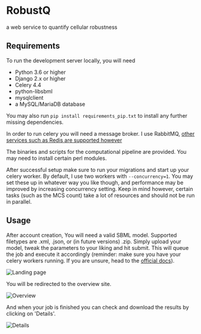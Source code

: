 # RobustQ

a web service to quantify cellular robustness

## Requirements

To run the development server locally, you will need
* Python 3.6 or higher
* Django 2.x or higher
* Celery 4.4
* python-libsbml
* mysqlclient
* a MySQL/MariaDB database

You may also run `pip install requirements_pip.txt` to install any further missing dependencies. 

In order to run celery you will need a message broker. I use RabbitMQ, [other services such as Redis are supported however](https://docs.celeryproject.org/en/latest/getting-started/brokers/)

The binaries and scripts for the computational pipeline are provided. You may need to install certain perl modules.

After successful setup make sure to run your migrations and start up your celery worker. By default, I use two workers with `--concurrency=1`. You may set these up in whatever way you like though, and performance may be improved by increasing concurrency setting. Keep in mind however, certain tasks (such as the MCS count) take a lot of resources and should not be run in parallel.

## Usage

After account creation, You will need a valid SBML model. Supported filetypes are .xml, .json, or (in future versions) .zip. Simply upload your model, tweak the parameters to your liking and hit submit. This will queue the job and execute it accordingly (reminder: make sure you have your celery workers running. If you are unsure, head to the [official docs](https://docs.celeryproject.org/en/latest/getting-started/)).

![Landing page](https://github.com/domvie/RobustQ/static/img/index.png "Opening site")

You will be redirected to the overview site.

![Overview](https://github.com/domvie/RobustQ/static/img/over.png "Job Overview")

And when your job is finished you can check and download the results by clicking on 'Details'.

![Details](https://github.com/domvie/RobustQ/static/img/results.png "Job Results")


